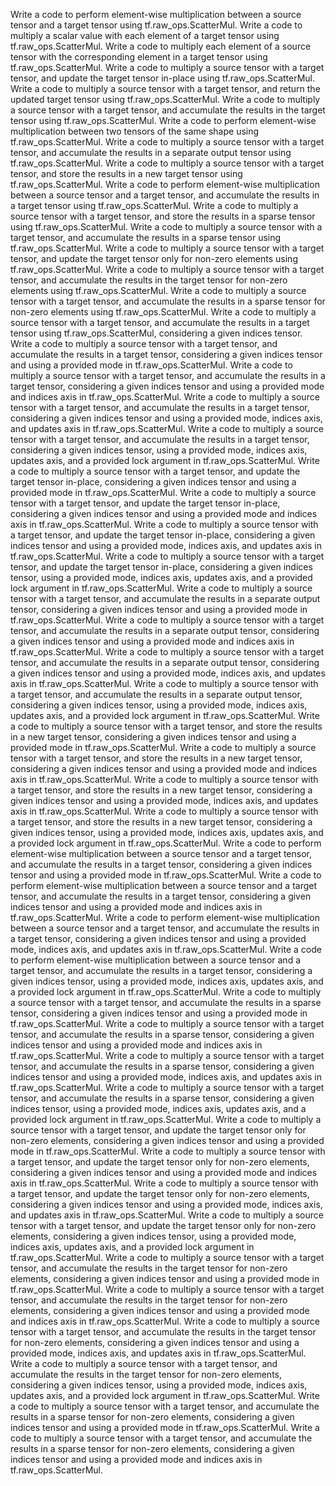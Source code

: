 Write a code to perform element-wise multiplication between a source tensor and a target tensor using tf.raw_ops.ScatterMul.
Write a code to multiply a scalar value with each element of a target tensor using tf.raw_ops.ScatterMul.
Write a code to multiply each element of a source tensor with the corresponding element in a target tensor using tf.raw_ops.ScatterMul.
Write a code to multiply a source tensor with a target tensor, and update the target tensor in-place using tf.raw_ops.ScatterMul.
Write a code to multiply a source tensor with a target tensor, and return the updated target tensor using tf.raw_ops.ScatterMul.
Write a code to multiply a source tensor with a target tensor, and accumulate the results in the target tensor using tf.raw_ops.ScatterMul.
Write a code to perform element-wise multiplication between two tensors of the same shape using tf.raw_ops.ScatterMul.
Write a code to multiply a source tensor with a target tensor, and accumulate the results in a separate output tensor using tf.raw_ops.ScatterMul.
Write a code to multiply a source tensor with a target tensor, and store the results in a new target tensor using tf.raw_ops.ScatterMul.
Write a code to perform element-wise multiplication between a source tensor and a target tensor, and accumulate the results in a target tensor using tf.raw_ops.ScatterMul.
Write a code to multiply a source tensor with a target tensor, and store the results in a sparse tensor using tf.raw_ops.ScatterMul.
Write a code to multiply a source tensor with a target tensor, and accumulate the results in a sparse tensor using tf.raw_ops.ScatterMul.
Write a code to multiply a source tensor with a target tensor, and update the target tensor only for non-zero elements using tf.raw_ops.ScatterMul.
Write a code to multiply a source tensor with a target tensor, and accumulate the results in the target tensor for non-zero elements using tf.raw_ops.ScatterMul.
Write a code to multiply a source tensor with a target tensor, and accumulate the results in a sparse tensor for non-zero elements using tf.raw_ops.ScatterMul.
Write a code to multiply a source tensor with a target tensor, and accumulate the results in a target tensor using tf.raw_ops.ScatterMul, considering a given indices tensor.
Write a code to multiply a source tensor with a target tensor, and accumulate the results in a target tensor, considering a given indices tensor and using a provided mode in tf.raw_ops.ScatterMul.
Write a code to multiply a source tensor with a target tensor, and accumulate the results in a target tensor, considering a given indices tensor and using a provided mode and indices axis in tf.raw_ops.ScatterMul.
Write a code to multiply a source tensor with a target tensor, and accumulate the results in a target tensor, considering a given indices tensor and using a provided mode, indices axis, and updates axis in tf.raw_ops.ScatterMul.
Write a code to multiply a source tensor with a target tensor, and accumulate the results in a target tensor, considering a given indices tensor, using a provided mode, indices axis, updates axis, and a provided lock argument in tf.raw_ops.ScatterMul.
Write a code to multiply a source tensor with a target tensor, and update the target tensor in-place, considering a given indices tensor and using a provided mode in tf.raw_ops.ScatterMul.
Write a code to multiply a source tensor with a target tensor, and update the target tensor in-place, considering a given indices tensor and using a provided mode and indices axis in tf.raw_ops.ScatterMul.
Write a code to multiply a source tensor with a target tensor, and update the target tensor in-place, considering a given indices tensor and using a provided mode, indices axis, and updates axis in tf.raw_ops.ScatterMul.
Write a code to multiply a source tensor with a target tensor, and update the target tensor in-place, considering a given indices tensor, using a provided mode, indices axis, updates axis, and a provided lock argument in tf.raw_ops.ScatterMul.
Write a code to multiply a source tensor with a target tensor, and accumulate the results in a separate output tensor, considering a given indices tensor and using a provided mode in tf.raw_ops.ScatterMul.
Write a code to multiply a source tensor with a target tensor, and accumulate the results in a separate output tensor, considering a given indices tensor and using a provided mode and indices axis in tf.raw_ops.ScatterMul.
Write a code to multiply a source tensor with a target tensor, and accumulate the results in a separate output tensor, considering a given indices tensor and using a provided mode, indices axis, and updates axis in tf.raw_ops.ScatterMul.
Write a code to multiply a source tensor with a target tensor, and accumulate the results in a separate output tensor, considering a given indices tensor, using a provided mode, indices axis, updates axis, and a provided lock argument in tf.raw_ops.ScatterMul.
Write a code to multiply a source tensor with a target tensor, and store the results in a new target tensor, considering a given indices tensor and using a provided mode in tf.raw_ops.ScatterMul.
Write a code to multiply a source tensor with a target tensor, and store the results in a new target tensor, considering a given indices tensor and using a provided mode and indices axis in tf.raw_ops.ScatterMul.
Write a code to multiply a source tensor with a target tensor, and store the results in a new target tensor, considering a given indices tensor and using a provided mode, indices axis, and updates axis in tf.raw_ops.ScatterMul.
Write a code to multiply a source tensor with a target tensor, and store the results in a new target tensor, considering a given indices tensor, using a provided mode, indices axis, updates axis, and a provided lock argument in tf.raw_ops.ScatterMul.
Write a code to perform element-wise multiplication between a source tensor and a target tensor, and accumulate the results in a target tensor, considering a given indices tensor and using a provided mode in tf.raw_ops.ScatterMul.
Write a code to perform element-wise multiplication between a source tensor and a target tensor, and accumulate the results in a target tensor, considering a given indices tensor and using a provided mode and indices axis in tf.raw_ops.ScatterMul.
Write a code to perform element-wise multiplication between a source tensor and a target tensor, and accumulate the results in a target tensor, considering a given indices tensor and using a provided mode, indices axis, and updates axis in tf.raw_ops.ScatterMul.
Write a code to perform element-wise multiplication between a source tensor and a target tensor, and accumulate the results in a target tensor, considering a given indices tensor, using a provided mode, indices axis, updates axis, and a provided lock argument in tf.raw_ops.ScatterMul.
Write a code to multiply a source tensor with a target tensor, and accumulate the results in a sparse tensor, considering a given indices tensor and using a provided mode in tf.raw_ops.ScatterMul.
Write a code to multiply a source tensor with a target tensor, and accumulate the results in a sparse tensor, considering a given indices tensor and using a provided mode and indices axis in tf.raw_ops.ScatterMul.
Write a code to multiply a source tensor with a target tensor, and accumulate the results in a sparse tensor, considering a given indices tensor and using a provided mode, indices axis, and updates axis in tf.raw_ops.ScatterMul.
Write a code to multiply a source tensor with a target tensor, and accumulate the results in a sparse tensor, considering a given indices tensor, using a provided mode, indices axis, updates axis, and a provided lock argument in tf.raw_ops.ScatterMul.
Write a code to multiply a source tensor with a target tensor, and update the target tensor only for non-zero elements, considering a given indices tensor and using a provided mode in tf.raw_ops.ScatterMul.
Write a code to multiply a source tensor with a target tensor, and update the target tensor only for non-zero elements, considering a given indices tensor and using a provided mode and indices axis in tf.raw_ops.ScatterMul.
Write a code to multiply a source tensor with a target tensor, and update the target tensor only for non-zero elements, considering a given indices tensor and using a provided mode, indices axis, and updates axis in tf.raw_ops.ScatterMul.
Write a code to multiply a source tensor with a target tensor, and update the target tensor only for non-zero elements, considering a given indices tensor, using a provided mode, indices axis, updates axis, and a provided lock argument in tf.raw_ops.ScatterMul.
Write a code to multiply a source tensor with a target tensor, and accumulate the results in the target tensor for non-zero elements, considering a given indices tensor and using a provided mode in tf.raw_ops.ScatterMul.
Write a code to multiply a source tensor with a target tensor, and accumulate the results in the target tensor for non-zero elements, considering a given indices tensor and using a provided mode and indices axis in tf.raw_ops.ScatterMul.
Write a code to multiply a source tensor with a target tensor, and accumulate the results in the target tensor for non-zero elements, considering a given indices tensor and using a provided mode, indices axis, and updates axis in tf.raw_ops.ScatterMul.
Write a code to multiply a source tensor with a target tensor, and accumulate the results in the target tensor for non-zero elements, considering a given indices tensor, using a provided mode, indices axis, updates axis, and a provided lock argument in tf.raw_ops.ScatterMul.
Write a code to multiply a source tensor with a target tensor, and accumulate the results in a sparse tensor for non-zero elements, considering a given indices tensor and using a provided mode in tf.raw_ops.ScatterMul.
Write a code to multiply a source tensor with a target tensor, and accumulate the results in a sparse tensor for non-zero elements, considering a given indices tensor and using a provided mode and indices axis in tf.raw_ops.ScatterMul.